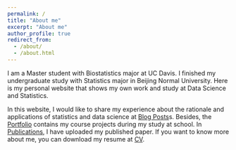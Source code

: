 ```yaml
---
permalink: /
title: "About me"
excerpt: "About me"
author_profile: true
redirect_from: 
  - /about/
  - /about.html
---
```


I am a Master student with Biostatistics major at UC Davis. I finished my undergraduate study with Statistics major in Beijing Normal University. Here is my personal website that shows my own work and study at Data Science and Statistics. <br/>

In this website,  I would like to share my experience about the rationale and applications of statistics and data science at [Blog Posts](https://zhikuanquan.com/year-archive/)s. Besides, the [Portfolio](https://zhikuanquan.com/portfolio/) contains my course projects during my study at school. In [Publications](https://zhikuanquan.com/publications/), I have uploaded my published paper. If you want to know more about me, you can download my resume at [CV](https://zhikuanquan.com/cv/). 

